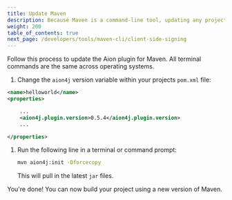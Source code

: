 ```yaml
---
title: Update Maven
description: Because Maven is a command-line tool, updating any projects with a new Maven package requires some modification of the project configuration file and removal of the library folder.
weight: 200
table_of_contents: true
next_page: /developers/tools/maven-cli/client-side-signing
---
```


Follow this process to update the Aion plugin for Maven. All terminal commands are the same across operating systems.

1. Change the `aion4j` version variable within your projects `pom.xml` file:

```xml
<name>helloworld</name>
<properties>

    ...
    <aion4j.plugin.version>0.5.4</aion4j.plugin.version>
    ...

</properties>
```

1. Run the following line in a terminal or command prompt:

    ```bash
    mvn aion4j:init -Dforcecopy  
    ```

    This will pull in the latest `jar` files.

You're done! You can now build your project using a new version of Maven.
